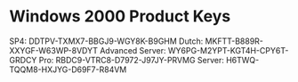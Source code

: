 # Windows 2000 Product Keys

SP4: DDTPV-TXMX7-BBGJ9-WGY8K-B9GHM
Dutch: MKFTT-B889R-XXYGF-W63WP-8VDYT
Advanced Server: WY6PG-M2YPT-KGT4H-CPY6T-GRDCY
Pro: RBDC9-VTRC8-D7972-J97JY-PRVMG
Server: H6TWQ-TQQM8-HXJYG-D69F7-R84VM
